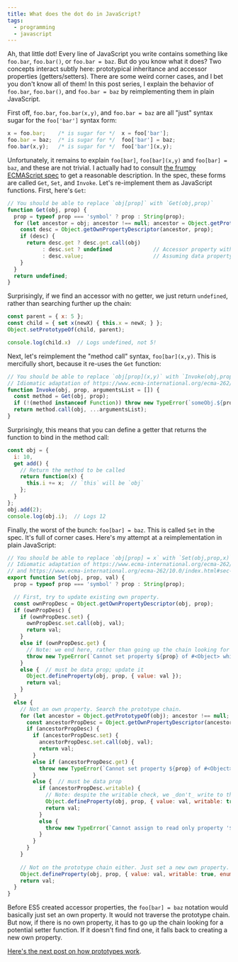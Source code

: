```yaml
---
title: What does the dot do in JavaScript?
tags:
  - programming
  - javascript
---
```


Ah, that little dot!
Every line of JavaScript you write
contains something like `foo.bar`, `foo.bar()`, or `foo.bar = baz`.
But do you know what it does?
Two concepts interact subtly here:
prototypical inheritance
and accessor properties (getters/setters).
There are some weird corner cases, and I bet you don't know all of them!
In this post series, 
I explain the behavior of `foo.bar`, `foo.bar()`, and `foo.bar = baz`
by reimplementing them in plain JavaScript.

First off, `foo.bar`, `foo.bar(x,y)`, and `foo.bar = baz`
are all "just" syntax sugar for the `foo['bar']` syntax form:

```js
x = foo.bar;    /* is sugar for */  x = foo['bar'];
foo.bar = baz;  /* is sugar for */  foo['bar'] = baz;
foo.bar(x,y);   /* is sugar for */  foo['bar'](x,y);
```

Unfortunately, it remains to explain `foo[bar]`, `foo[bar](x,y)` and `foo[bar] = baz`,
and these are not trivial.
I actually had to consult
[the frumpy](https://www.ecma-international.org/ecma-262/10.0/index.html#sec-property-accessors-runtime-semantics-evaluation)
[ECMAScript spec](https://www.ecma-international.org/ecma-262/10.0/index.html#sec-get-o-p)
to get a reasonable description.
In the spec,
these forms are called `Get`, `Set`, and `Invoke`.
Let's re-implement them as JavaScript functions.
First, here's `Get`:

```js
// You should be able to replace `obj[prop]` with `Get(obj,prop)`
function Get(obj, prop) {
  prop = typeof prop === 'symbol' ? prop : String(prop);
  for (let ancestor = obj; ancestor !== null; ancestor = Object.getPrototypeOf(ancestor)) {
    const desc = Object.getOwnPropertyDescriptor(ancestor, prop);
    if (desc) {
      return desc.get ? desc.get.call(obj)
           : desc.set ? undefined             // Accessor property with just a setter
           : desc.value;                      // Assuming data property
    }
  }
  return undefined;
}
```

Surprisingly, if we find an accessor with no getter,
we just return `undefined`, rather than searching further up the chain:

```js
const parent = { x: 5 };
const child = { set x(newX) { this.x = newX; } };
Object.setPrototypeOf(child, parent);

console.log(child.x)  // Logs undefined, not 5!
```

Next, let's reimplement the "method call" syntax, `foo[bar](x,y)`.
This is mercifully short,
because it re-uses the `Get` function:

```js
// You should be able to replace `obj[prop](x,y)` with `Invoke(obj,prop, [x,y])`.
// Idiomatic adaptation of https://www.ecma-international.org/ecma-262/10.0/index.html#sec-invoke
function Invoke(obj, prop, argumentsList = []) {
  const method = Get(obj, prop);
  if (!(method instanceof Function)) throw new TypeError(`someObj.${prop} is not a function`);
  return method.call(obj, ...argumentsList);
}
```

Surprisingly, this means that you can define a getter that returns the function to bind in the method call:

```js
const obj = { 
  i: 10,
  get add() {
    // Return the method to be called
    return function(x) { 
      this.i += x;  // `this` will be `obj`
    };
  } 
};
obj.add(2);
console.log(obj.i);  // Logs 12
```

Finally, the worst of the bunch: `foo[bar] = baz`.
This is called `Set` in the spec.
It's full of corner cases.
Here's my attempt at a reimplementation in plain JavaScript:

```js
// You should be able to replace `obj[prop] = x` with `Set(obj,prop,x)`.
// Idiomatic adaptation of https://www.ecma-international.org/ecma-262/10.0/index.html#sec-set-o-p-v-throw
// and https://www.ecma-international.org/ecma-262/10.0/index.html#sec-property-accessors
export function Set(obj, prop, val) {
  prop = typeof prop === 'symbol' ? prop : String(prop);

  // First, try to update existing own property.
  const ownPropDesc = Object.getOwnPropertyDescriptor(obj, prop);
  if (ownPropDesc) {
    if (ownPropDesc.set) {
      ownPropDesc.set.call(obj, val);
      return val;
    } 
    else if (ownPropDesc.get) {
      // Note: we end here, rather than going up the chain looking for a setter.
      throw new TypeError(`Cannot set property ${prop} of #<Object> which has only a getter`);
    }
    else {  // must be data prop; update it
      Object.defineProperty(obj, prop, { value: val });
      return val;
    }
  }
  else {
    // Not an own property. Search the prototype chain.
    for (let ancestor = Object.getPrototypeOf(obj); ancestor !== null; ancestor = Object.getPrototypeOf(ancestor)) {
      const ancestorPropDesc = Object.getOwnPropertyDescriptor(ancestor, prop);
      if (ancestorPropDesc) {
        if (ancestorPropDesc.set) {
          ancestorPropDesc.set.call(obj, val);
          return val;
        }
        else if (ancestorPropDesc.get) {
          throw new TypeError(`Cannot set property ${prop} of #<Object> which has only a getter`);
        }
        else {  // must be data prop
          if (ancestorPropDesc.writable) {
            // Note: despite the writable check, we _don't_ write to the ancestor, or continue up the chain.
            Object.defineProperty(obj, prop, { value: val, writable: true, enumerable: true, configurable: true });
            return val;
          } 
          else {
            throw new TypeError(`Cannot assign to read only property '${prop}' of object '#<Object>'`);
          }
        }
      }
    }
  
    // Not on the prototype chain either. Just set a new own property.
    Object.defineProperty(obj, prop, { value: val, writable: true, enumerable: true, configurable: true });
    return val;
  }
}
```

Before ES5 created accessor properties,
the `foo[bar] = baz` notation would basically just set an own property.
It would not traverse the prototype chain.
But now, if there is no own property,
it has to go up the chain looking for a potential setter function.
If it doesn't find find one, it falls back to creating a new own property.

[Here's the next post on how prototypes work](/2020/11/02/how-do-javascript-prototypes-work/).
